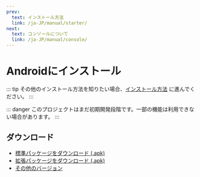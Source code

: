 ```yaml
---
prev:
  text: インストール方法
  link: /ja-JP/manual/starter/
next:
  text: コンソールについて
  link: /ja-JP/manual/console/
---
```


# Androidにインストール

::: tip
その他のインストール方法を知りたい場合、[インストール方法](./index.md) に進んでください。
:::

::: danger
このプロジェクトはまだ初期開発段階です。一部の機能は利用できない場合があります。
:::

## ダウンロード

- [標準パッケージをダウンロード (.apk)](https://k.ilharp.cc/android-lite.apk)
- [拡張パッケージをダウンロード (.apk)](https://k.ilharp.cc/android-full.apk)
- [その他のバージョン](https://github.com/koishijs/koishi-android/releases)
